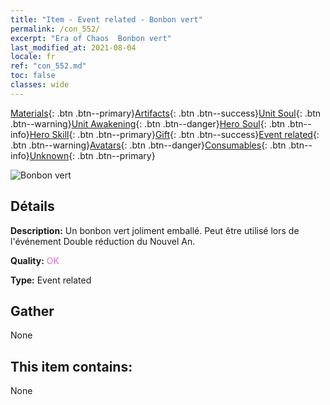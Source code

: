 ```yaml
---
title: "Item - Event related - Bonbon vert"
permalink: /con_552/
excerpt: "Era of Chaos  Bonbon vert"
last_modified_at: 2021-08-04
locale: fr
ref: "con_552.md"
toc: false
classes: wide
---
```

 [Materials](/ItemsFR/){: .btn .btn--primary}[Artifacts](/ItemsFR/Artifacts/){: .btn .btn--success}[Unit Soul](/ItemsFR/UnitSoul/){: .btn .btn--warning}[Unit Awakening](/ItemsFR/UnitAwakening/){: .btn .btn--danger}[Hero Soul](/ItemsFR/HeroSoul/){: .btn .btn--info}[Hero Skill](/ItemsFR/HeroSkill/){: .btn .btn--primary}[Gift](/ItemsFR/Gift/){: .btn .btn--success}[Event related](/ItemsFR/Events/){: .btn .btn--warning}[Avatars](/ItemsFR/Avatars/){: .btn .btn--danger}[Consumables](/ItemsFR/Consumables/){: .btn .btn--info}[Unknown](/ItemsFR/Unknown/){: .btn .btn--primary}

 ![Bonbon vert](/images/t/i_10038.png)

## Détails
 **Description:** Un bonbon vert joliment emballé. Peut être utilisé lors de l'événement Double réduction du Nouvel An.

 **Quality:** <span style="color: #DA70D6">OK</span>

 **Type:** Event related

## Gather

  None

## This item contains:

  None

